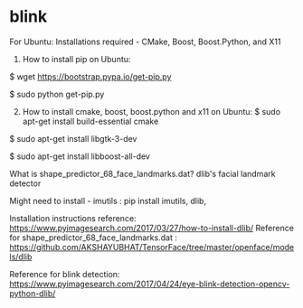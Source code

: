 # blink

For Ubuntu:
Installations required - CMake, Boost, Boost.Python, and X11

1. How to install pip on Ubuntu:

$ wget https://bootstrap.pypa.io/get-pip.py

$ sudo python get-pip.py

2. How to install cmake, boost, boost.python and x11 on Ubuntu:
$ sudo apt-get install build-essential cmake

$ sudo apt-get install libgtk-3-dev

$ sudo apt-get install libboost-all-dev

What is shape_predictor_68_face_landmarks.dat? dlib's facial landmark detector

Might need to install - imutils : pip install imutils, dlib, 


Installation instructions reference: https://www.pyimagesearch.com/2017/03/27/how-to-install-dlib/
Reference for shape_predictor_68_face_landmarks.dat : https://github.com/AKSHAYUBHAT/TensorFace/tree/master/openface/models/dlib

Reference for blink detection: https://www.pyimagesearch.com/2017/04/24/eye-blink-detection-opencv-python-dlib/
